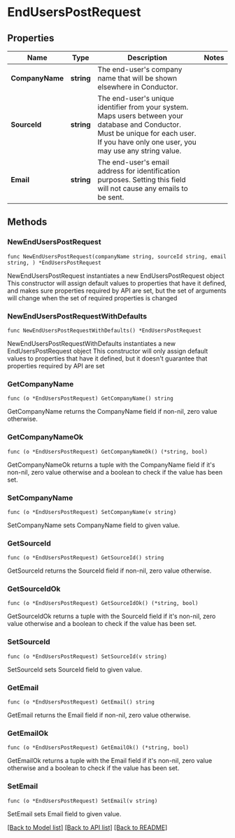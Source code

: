 # EndUsersPostRequest

## Properties

Name | Type | Description | Notes
------------ | ------------- | ------------- | -------------
**CompanyName** | **string** | The end-user&#39;s company name that will be shown elsewhere in Conductor. | 
**SourceId** | **string** | The end-user&#39;s unique identifier from your system. Maps users between your database and Conductor. Must be unique for each user. If you have only one user, you may use any string value. | 
**Email** | **string** | The end-user&#39;s email address for identification purposes. Setting this field will not cause any emails to be sent. | 

## Methods

### NewEndUsersPostRequest

`func NewEndUsersPostRequest(companyName string, sourceId string, email string, ) *EndUsersPostRequest`

NewEndUsersPostRequest instantiates a new EndUsersPostRequest object
This constructor will assign default values to properties that have it defined,
and makes sure properties required by API are set, but the set of arguments
will change when the set of required properties is changed

### NewEndUsersPostRequestWithDefaults

`func NewEndUsersPostRequestWithDefaults() *EndUsersPostRequest`

NewEndUsersPostRequestWithDefaults instantiates a new EndUsersPostRequest object
This constructor will only assign default values to properties that have it defined,
but it doesn't guarantee that properties required by API are set

### GetCompanyName

`func (o *EndUsersPostRequest) GetCompanyName() string`

GetCompanyName returns the CompanyName field if non-nil, zero value otherwise.

### GetCompanyNameOk

`func (o *EndUsersPostRequest) GetCompanyNameOk() (*string, bool)`

GetCompanyNameOk returns a tuple with the CompanyName field if it's non-nil, zero value otherwise
and a boolean to check if the value has been set.

### SetCompanyName

`func (o *EndUsersPostRequest) SetCompanyName(v string)`

SetCompanyName sets CompanyName field to given value.


### GetSourceId

`func (o *EndUsersPostRequest) GetSourceId() string`

GetSourceId returns the SourceId field if non-nil, zero value otherwise.

### GetSourceIdOk

`func (o *EndUsersPostRequest) GetSourceIdOk() (*string, bool)`

GetSourceIdOk returns a tuple with the SourceId field if it's non-nil, zero value otherwise
and a boolean to check if the value has been set.

### SetSourceId

`func (o *EndUsersPostRequest) SetSourceId(v string)`

SetSourceId sets SourceId field to given value.


### GetEmail

`func (o *EndUsersPostRequest) GetEmail() string`

GetEmail returns the Email field if non-nil, zero value otherwise.

### GetEmailOk

`func (o *EndUsersPostRequest) GetEmailOk() (*string, bool)`

GetEmailOk returns a tuple with the Email field if it's non-nil, zero value otherwise
and a boolean to check if the value has been set.

### SetEmail

`func (o *EndUsersPostRequest) SetEmail(v string)`

SetEmail sets Email field to given value.



[[Back to Model list]](../README.md#documentation-for-models) [[Back to API list]](../README.md#documentation-for-api-endpoints) [[Back to README]](../README.md)



